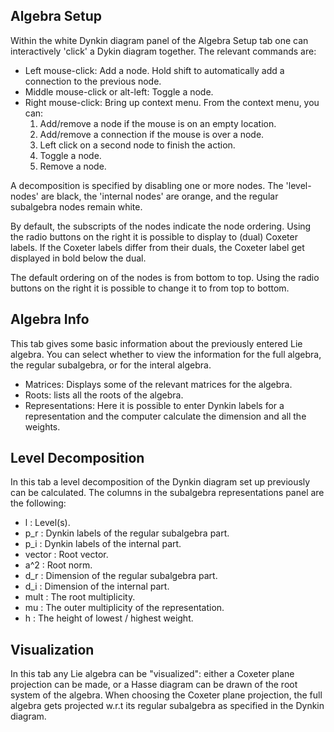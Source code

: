 ## Algebra Setup ##

Within the white Dynkin diagram panel of the Algebra Setup tab one can interactively 'click' a Dykin diagram together. The relevant commands are:

  * Left mouse-click: Add a node. Hold shift to automatically add a connection to the previous node.
  * Middle mouse-click or alt-left: Toggle a node.
  * Right mouse-click: Bring up context menu. From the context menu, you can:
    1. Add/remove a node if the mouse is on an empty location.
    1. Add/remove a connection if the mouse is over a node.
    1. Left click on a second node to finish the action.
    1. Toggle a node.
    1. Remove a node.

A decomposition is specified by disabling one or more nodes. The 'level-nodes' are black, the 'internal nodes' are orange, and the regular subalgebra nodes remain white.

By default, the subscripts of the nodes indicate the node ordering. Using the radio buttons on the right it is possible to display to (dual) Coxeter labels. If the Coxeter labels differ from their duals, the Coxeter label get displayed in bold below the dual.

The default ordering on of the nodes is from bottom to top. Using the radio buttons on the right it is possible to change it to from top to bottom.



## Algebra Info ##

This tab gives some basic information about the previously entered Lie algebra. You can select whether to view the information for the full algebra, the regular subalgebra, or for the interal algebra.

  * Matrices: Displays some of the relevant matrices for the algebra.
  * Roots: lists all the roots of the algebra.
  * Representations: Here it is possible to enter Dynkin labels for a representation and the computer calculate the dimension and all the weights.



## Level Decomposition ##

In this tab a level decomposition of the Dynkin diagram set up previously can be calculated. The columns in the subalgebra representations panel are the following:

  * l : Level(s).
  * p\_r : Dynkin labels of the regular subalgebra part.
  * p\_i : Dynkin labels of the internal part.
  * vector : Root vector.
  * a^2 : Root norm.
  * d\_r : Dimension of the regular subalgebra part.
  * d\_i : Dimension of the internal part.
  * mult : The root multiplicity.
  * mu : The outer multiplicity of the representation.
  * h : The height of lowest / highest weight.



## Visualization ##

In this tab any Lie algebra can be "visualized": either a Coxeter plane projection can be made, or a Hasse diagram can be drawn of the root system of the algebra.
When choosing the Coxeter plane projection, the full algebra gets projected w.r.t its regular subalgebra as specified in the Dynkin diagram.